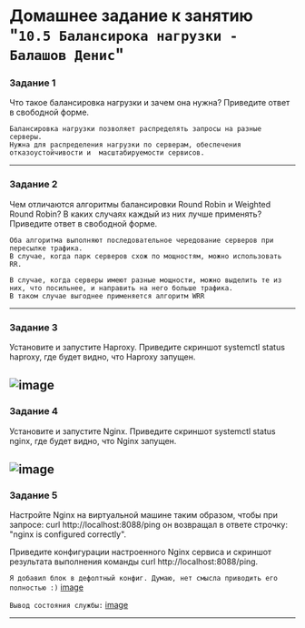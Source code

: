 # Домашнее задание к занятию "`10.5 Балансирока нагрузки - Балашов Денис`"
   
### Задание 1
Что такое балансировка нагрузки и зачем она нужна?
Приведите ответ в свободной форме.

```
Балансировка нагрузки позволяет распределять запросы на разные серверы.
Нужна для распределения нагрузки по серверам, обеспечения отказоустойчивости и  масштабируемости сервисов.
```
---

### Задание 2
Чем отличаются алгоритмы балансировки Round Robin и Weighted Round Robin? В каких случаях каждый из них лучше применять?
Приведите ответ в свободной форме.

```
Оба алгоритма выполняют последовательное чередование серверов при пересылке трафика.
В случае, когда парк серверов схож по мощностям, можно использовать RR.

В случае, когда серверы имеют разные мощности, можно выделить те из них, что посильнее, и направить на него больше трафика.
В таком случае выгоднее применяется алгоритм WRR
```
---
### Задание 3
Установите и запустите Haproxy.
Приведите скриншот systemctl status haproxy, где будет видно, что Haproxy запущен.

![image](https://user-images.githubusercontent.com/117297288/218560923-88c8254a-c677-4041-9a75-542ba7106896.png)
---
### Задание 4
Установите и запустите Nginx.
Приведите скриншот systemctl status nginx, где будет видно, что Nginx запущен.

![image](https://user-images.githubusercontent.com/117297288/218560771-9ef37c7f-a77c-4a00-af58-e37a33d009c9.png)
---
### Задание 5
Настройте Nginx на виртуальной машине таким образом, чтобы при запросе: curl http://localhost:8088/ping
он возвращал в ответе строчку: "nginx is configured correctly".

Приведите конфигурации настроенного Nginx сервиса и скриншот результата выполнения команды curl http://localhost:8088/ping.

`Я добавил блок в дефолтный конфиг. Думаю, нет смысла приводить его полностью :)`
[image](https://user-images.githubusercontent.com/117297288/218562170-5cd56b94-eecc-44af-9a43-109f12e7e7f0.png)

`Вывод состояния службы:`
[image](https://user-images.githubusercontent.com/117297288/218561943-b75c637b-35e4-44f2-bf39-8f2b32f63951.png)

---
